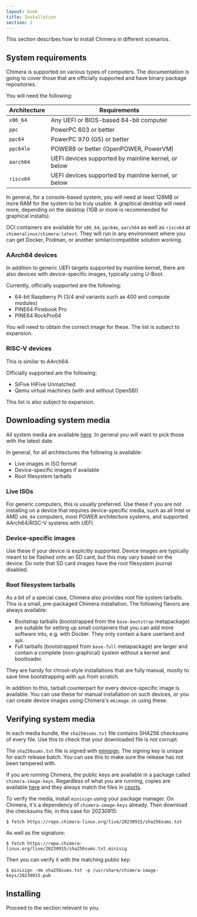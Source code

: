```yaml
---
layout: book
title: Installation
section: 2
---
```


This section describes how to install Chimera in different scenarios.

## System requirements

Chimera is supported on various types of computers. The documentation is
going to cover those that are officially supported and have binary package
repositories.

You will need the following:

| Architecture | Requirements                                        |
|--------------|-----------------------------------------------------|
| `x86_64`     | Any UEFI or BIOS-based 64-bit computer              |
| `ppc`        | PowerPC 603 or better                               |
| `ppc64`      | PowerPC 970 (G5) or better                          |
| `ppc64le`    | POWER8 or better (OpenPOWER, PowerVM)               |
| `aarch64`    | UEFI devices supported by mainline kernel, or below |
| `riscv64`    | UEFI devices supported by mainline kernel, or below |

In general, for a console-based system, you will need at least 128MB
or more RAM for the system to be truly usable. A graphical desktop will
need more, depending on the desktop (1GB or more is recommended for
graphical installs).

OCI containers are available for `x86_64`, `ppc64e`, `aarch64` as well
as `riscv64` at `chimeralinux/chimera:latest`. They will run in any
environment where you can get Docker, Podman, or another similar/compatible
solution working.

### AArch64 devices

In addition to generic UEFI targets supported by mainline kernel, there
are also devices with device-specific images, typically using U-Boot.

Currently, officially supported are the following:

* 64-bit Raspberry Pi (3/4 and variants such as 400 and compute modules)
* PINE64 Pinebook Pro
* PINE64 RockPro64

You will need to obtain the correct image for these. The list is subject
to expansion.

### RISC-V devices

This is similar to AArch64.

Officially supported are the following:

* SiFive HiFive Unmatched
* Qemu virtual machines (with and without OpenSBI)

This list is also subject to expansion.

## Downloading system media

All system media are available [here](https://repo.chimera-linux.org/live).
In general you will want to pick those with the latest date.

In general, for all architectures the following is available:

* Live images in ISO format
* Device-specific images if available
* Root filesystem tarballs

### Live ISOs

For generic computers, this is usually preferred. Use these if you are not
installing on a device that requires device-specific media, such as all
Intel or AMD `x86_64` computers, most POWER architecture systems, and
supported AArch64/RISC-V systems with UEFI.

### Device-specific images

Use these if your device is explicitly supported. Device images are typically
meant to be flashed onto an SD card, but this may vary based on the device.
Do note that SD card images have the root filesystem journal disabled.

### Root filesystem tarballs

As a bit of a special case, Chimera also provides root file system tarballs.
This is a small, pre-packaged Chimera installation. The following flavors
are always available:

* Bootstrap tarballs (bootstrapped from the `base-bootstrap` metapackage)
  are suitable for setting up small containers that you can add more
  software into, e.g. with Docker. They only contain a bare userland
  and `apk`.
* Full tarballs (bootstrapped from `base-full` metapackage) are larger and
  contain a complete (non-graphical) system without a kernel and bootloader.

They are handy for chroot-style installations that are fully manual, mostly
to save time bootstrapping with `apk` from scratch.

In addition to this, tarball counterpart for every device-specific image
is available. You can use these for manual installation on such devices,
or you can create device images using Chimera's `mkimage.sh` using these.

## Verifying system media

In each media bundle, the `sha256sums.txt` file contains SHA256 checksums
of every file. Use this to check that your downloaded file is not corrupt.

The `sha256sums.txt` file is signed with [minisign](https://jedisct1.github.io/minisign/).
The signing key is unique for each release batch. You can use this to make
sure the release has not been tampered with.

If you are running Chimera, the public keys are available in a package called
`chimera-image-keys`. Regardless of what you are running, copies are available
[here](https://repo.chimera-linux.org/live/keys) and they always match the files in
[cports](https://github.com/chimera-linux/cports/tree/master/main/chimera-image-keys/files).


To verify the media, install `minisign` using your package manager. On Chimera,
it's a dependency of `chimera-image-keys` already. Then download the checksums
file, in this case for 20230915:

```
$ fetch https://repo.chimera-linux.org/live/20230915/sha256sums.txt
```

As well as the signature:

```
$ fetch https://repo.chimera-linux.org/live/20230915/sha256sums.txt.minisig
```

Then you can verify it with the matching public key:

```
$ minisign -Vm sha256sums.txt -p /usr/share/chimera-image-keys/20230915.pub
```

## Installing

Proceed to the section relevant to you.

